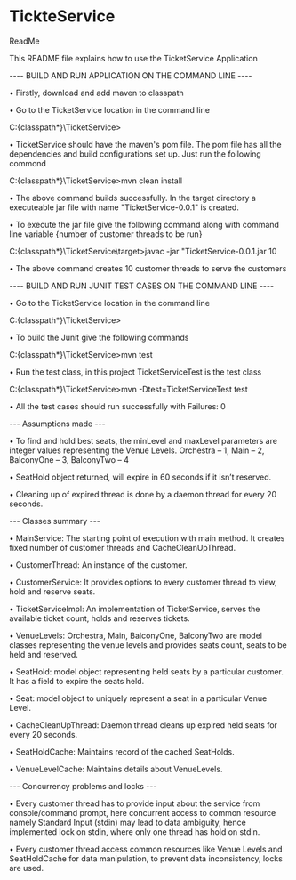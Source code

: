 # TickteService
ReadMe


This README file explains how to use the TicketService Application


---- BUILD AND RUN APPLICATION ON THE COMMAND LINE ----

•	Firstly, download and add maven to classpath

•	Go to the TicketService location in the command line

  C:\{classpath*}\TicketService>

•	TicketService should have the maven's pom file. The pom file has all the dependencies and build configurations set up. Just run the following commond

  C:\{classpath*}\TicketService>mvn clean install


•	The above command builds successfully. In the target directory a executeable jar file with name "TicketService-0.0.1" is created. 

•	To execute the jar file give the following command along with command line variable {number of customer threads to be run}

  C:\{classpath*}\TicketService\target>javac -jar "TicketService-0.0.1.jar 10

•	The above command creates 10 customer threads to serve the customers


---- BUILD AND RUN JUNIT TEST CASES ON THE COMMAND LINE ----

•	Go to the TicketService location in the command line
  
  C:\{classpath*}\TicketService>

•	To build the Junit give the following commands
  
  C:\{classpath*}\TicketService>mvn test

•	Run the test class, in this project TicketServiceTest is the test class
  
  C:\{classpath*}\TicketService>mvn -Dtest=TicketServiceTest test

•	All the test cases should run successfully with Failures: 0


--- Assumptions made ---

•	To find and hold best seats, the minLevel and maxLevel parameters are integer values representing the Venue Levels. Orchestra – 1, Main – 2, BalconyOne – 3, BalconyTwo – 4

•	SeatHold object returned, will expire in 60 seconds if it isn’t reserved.

•	Cleaning up of expired thread is done by a daemon thread for every 20 seconds.


--- Classes summary ---

•	MainService: The starting point of execution with main method. It creates fixed number of customer threads and CacheCleanUpThread.

•	CustomerThread: An instance of the customer.

•	CustomerService: It provides options to every customer thread to view, hold and reserve seats.

•	TicketServiceImpl: An implementation of TicketService, serves the available ticket count, holds and reserves tickets.

•	VenueLevels: Orchestra, Main, BalconyOne, BalconyTwo are model classes representing the venue levels and provides seats count, seats to be held and reserved.

•	SeatHold: model object representing held seats by a particular customer. It has a field to expire the seats held.

•	Seat: model object to uniquely represent a seat in a particular Venue Level. 

•	CacheCleanUpThread: Daemon thread cleans up expired held seats for every 20 seconds.

•	SeatHoldCache: Maintains record of the cached SeatHolds.

•	VenueLevelCache: Maintains details about VenueLevels.


--- Concurrency problems and locks ---

•	Every customer thread has to provide input about the service from console/command prompt, here concurrent access to common resource namely Standard Input (stdin) may lead to data ambiguity, hence implemented lock on stdin, where only one thread has hold on stdin.

•	Every customer thread access common resources like Venue Levels and SeatHoldCache for data manipulation, to prevent data inconsistency, locks are used. 
